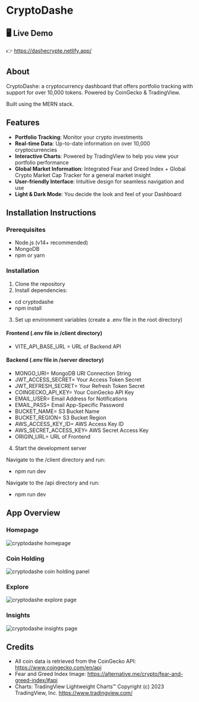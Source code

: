 # CryptoDashe

## 🖥️ Live Demo

👉 https://dashecrypte.netlify.app/

## About

CryptoDashe: a cryptocurrency dashboard that offers portfolio tracking with support for over 10,000 tokens. Powered by CoinGecko & TradingView.

Built using the MERN stack.

## Features

- **Portfolio Tracking**: Monitor your crypto investments
- **Real-time Data**: Up-to-date information on over 10,000 cryptocurrencies
- **Interactive Charts**: Powered by TradingView to help you view your portfolio performance
- **Global Market Information**: Integrated Fear and Greed Index + Global Crypto Market Cap Tracker for a general market insight
- **User-friendly Interface**: Intuitive design for seamless navigation and use
- **Light & Dark Mode**: You decide the look and feel of your Dashboard

## Installation Instructions

### Prerequisites

- Node.js (v14+ recommended)
- MongoDB
- npm or yarn

### Installation

1. Clone the repository
2. Install dependencies:

- cd cryptodashe
- npm install

3. Set up environment variables (create a .env file in the root directory)

#### Frontend (.env file in /client directory)

- VITE_API_BASE_URL = URL of Backend API

#### Backend (.env file in /server directory)

- MONGO_URI= MongoDB URI Connection String
- JWT_ACCESS_SECRET= Your Access Token Secret
- JWT_REFRESH_SECRET= Your Refresh Token Secret
- COINGECKO_API_KEY= Your CoinGecko API Key
- EMAIL_USER= Email Address for Notifications
- EMAIL_PASS= Email App-Specific Password
- BUCKET_NAME= S3 Bucket Name
- BUCKET_REGION= S3 Bucket Region
- AWS_ACCESS_KEY_ID= AWS Access Key ID
- AWS_SECRET_ACCESS_KEY= AWS Secret Access Key
- ORIGIN_URL= URL of Frontend

4. Start the development server

Navigate to the /client directory and run:

- npm run dev

Navigate to the /api directory and run:

- npm run dev

## App Overview

### Homepage

![cryptodashe homepage](./public/desktop-final-1.png)

### Coin Holding

![cryptodashe coin holding panel](./public/desktop-final-2.png)

### Explore

![cryptodashe explore page](./public/desktop-final-3.png)

### Insights

![cryptodashe insights page](./public/desktop-final-4.png)

## Credits

- All coin data is retrieved from the CoinGecko API:
  https://www.coingecko.com/en/api
- Fear and Greed Index Image:
  https://alternative.me/crypto/fear-and-greed-index/#api
- Charts:
  TradingView Lightweight Charts™
  Copyright (с) 2023 TradingView, Inc. https://www.tradingview.com/
